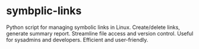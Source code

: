 # symbplic-links
Python script for managing symbolic links in Linux. Create/delete links, generate summary report. Streamline file access and version control. Useful for sysadmins and developers. Efficient and user-friendly.
